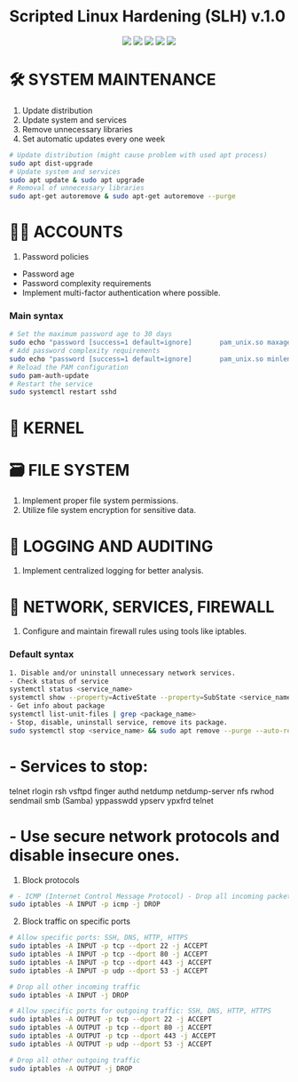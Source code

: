 # Scripted Linux Hardening (SLH) v.1.0

<p align="center">
  <img src="https://img.shields.io/badge/Linux-blue?style=for-the-badge&logo=Linux&logoColor=white" />
  <img src="https://img.shields.io/badge/Bash-gold?style=for-the-badge&logo=Bash&logoColor=red" />
  <img src="https://img.shields.io/badge/NIST-orange?style=for-the-badge&logo=nist&logoColor=white" />
  <img src="https://img.shields.io/badge/CIS-purple?style=for-the-badge&logo=cis&logoColor=white" />
  <img src="https://img.shields.io/badge/OSHardening-black?style=for-the-badge&logoColor=white&label=🔥" />
</p>

# 🛠️ SYSTEM MAINTENANCE
1. Update distribution
2. Update system and services
3. Remove unnecessary libraries
4. Set automatic updates every one week

```sh
# Update distribution (might cause problem with used apt process)
sudo apt dist-upgrade
# Update system and services
sudo apt update & sudo apt upgrade
# Removal of unnecessary libraries
sudo apt-get autoremove & sudo apt-get autoremove --purge
```


# 👨‍💼 ACCOUNTS
1. Password policies
- Password age
- Password complexity requirements
- Implement multi-factor authentication where possible.


### Main syntax
```sh
# Set the maximum password age to 30 days
sudo echo "password [success=1 default=ignore]       pam_unix.so maxage=30" >> /etc/pam.d/sshd
# Add password complexity requirements
sudo echo "password [success=1 default=ignore]       pam_unix.so minlen=12 minclasstype=4 minlenclasses=4" >> /etc/pam.d/sshd
# Reload the PAM configuration
sudo pam-auth-update
# Restart the service
sudo systemctl restart sshd
```


# 🔳 KERNEL


# 🗃️ FILE SYSTEM
1. Implement proper file system permissions.
2. Utilize file system encryption for sensitive data.


# 🧾 LOGGING AND AUDITING
1. Implement centralized logging for better analysis.


# 📛 NETWORK, SERVICES, FIREWALL
1. Configure and maintain firewall rules using tools like iptables.
### Default syntax
```sh
1. Disable and/or uninstall unnecessary network services.
- Check status of service
systemctl status <service_name>
systemctl show --property=ActiveState --property=SubState <service_name>
- Get info about package
systemctl list-unit-files | grep <package_name>
- Stop, disable, uninstall service, remove its package.
sudo systemctl stop <service_name> && sudo apt remove --purge --auto-remove -y <package_name>
```
# - Services to stop:

telnet
rlogin
rsh
vsftpd
finger
authd
netdump
netdump-server
nfs
rwhod
sendmail
smb (Samba)
yppasswdd
ypserv
ypxfrd
telnet



# - Use secure network protocols and disable insecure ones.
1. Block protocols
```sh
# - ICMP (Internet Control Message Protocol) - Drop all incoming packets from all IP's.
sudo iptables -A INPUT -p icmp -j DROP
```
2. Block traffic on specific ports
```sh
# Allow specific ports: SSH, DNS, HTTP, HTTPS
sudo iptables -A INPUT -p tcp --dport 22 -j ACCEPT
sudo iptables -A INPUT -p tcp --dport 80 -j ACCEPT
sudo iptables -A INPUT -p tcp --dport 443 -j ACCEPT
sudo iptables -A INPUT -p udp --dport 53 -j ACCEPT

# Drop all other incoming traffic
sudo iptables -A INPUT -j DROP

# Allow specific ports for outgoing traffic: SSH, DNS, HTTP, HTTPS
sudo iptables -A OUTPUT -p tcp --dport 22 -j ACCEPT
sudo iptables -A OUTPUT -p tcp --dport 80 -j ACCEPT
sudo iptables -A OUTPUT -p tcp --dport 443 -j ACCEPT
sudo iptables -A OUTPUT -p udp --dport 53 -j ACCEPT

# Drop all other outgoing traffic
sudo iptables -A OUTPUT -j DROP
```
